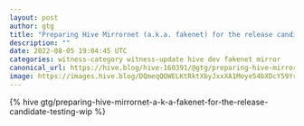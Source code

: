 ```yaml
---
layout: post
author: gtg
title: "Preparing Hive Mirrornet (a.k.a. fakenet) for the release candidate testing"
description: ""
date: 2022-08-05 19:04:45 UTC
categories: witness-category witness-update hive dev fakenet mirror
canonical_url: https://hive.blog/hive-160391/@gtg/preparing-hive-mirrornet-a-k-a-fakenet-for-the-release-candidate-testing-wip
image: https://images.hive.blog/DQmeqQQWELKtRktXbyJxxXA1Moye54bXDcY59YrUeQsUxsx/hive-mirror.gif
---
```

{% hive gtg/preparing-hive-mirrornet-a-k-a-fakenet-for-the-release-candidate-testing-wip %}
